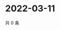 # 2022-03-11

共 0 条

<!-- BEGIN WEIBO -->
<!-- 最后更新时间 Fri Mar 11 2022 23:12:47 GMT+0800 (China Standard Time) -->

<!-- END WEIBO -->
